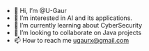 - 👋 Hi, I’m @U-Gaur
- 👀 I’m interested in AI and its applications.
- 🌱 I’m currently learning about CyberSecurity 
- 💞️ I’m looking to collaborate on Java projects
- 📫 How to reach me ugaurx@gmail.com

<!---
U-Gaur/U-Gaur is a ✨ special ✨ repository because its `README.md` (this file) appears on your GitHub profile.
You can click the Preview link to take a look at your changes.
--->
